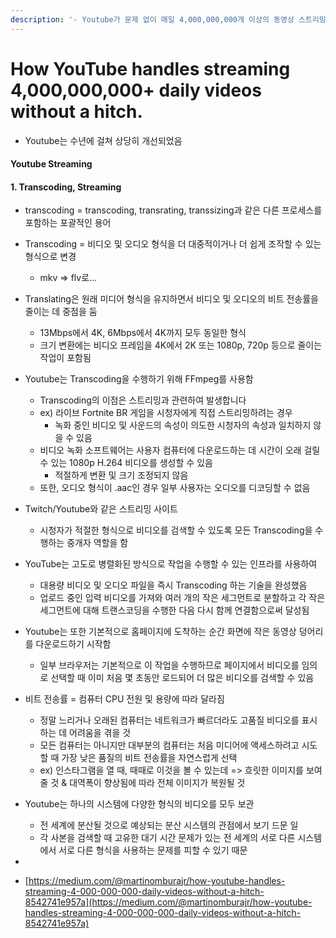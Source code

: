```yaml
---
description: '- Youtube가 문제 없이 매일 4,000,000,000개 이상의 동영상 스트리밍을 처리하는 방법'
---
```


# How YouTube handles streaming 4,000,000,000+ daily videos without a hitch.

* Youtube는 수년에 걸쳐 상당히 개선되었음&#x20;



#### Youtube Streaming

#### 1. Transcoding, Streaming

* transcoding = transcoding, transrating, transsizing과 같은 다른 프로세스를 포함하는 포괄적인 용어&#x20;
* Transcoding = 비디오 및 오디오 형식을 더 대중적이거나 더 쉽게 조작할 수 있는 형식으로 변경&#x20;
  * mkv => flv로...
* Translating은 원래 미디어 형식을 유지하면서 비디오 및 오디오의 비트 전송률을 줄이는 데 중점을 둠&#x20;
  * 13Mbps에서 4K, 6Mbps에서 4K까지 모두 동일한 형식&#x20;
  * 크기 변환에는 비디오 프레임을 4K에서 2K 또는 1080p, 720p 등으로 줄이는 작업이 포함됨&#x20;



* Youtube는 Transcoding을 수행하기 위해 FFmpeg를 사용함&#x20;
  * Transcoding의 이점은 스트리밍과 관련하여 발생합니다&#x20;
  * ex) 라이브 Fortnite BR 게임을 시청자에게 직접 스트리밍하려는 경우&#x20;
    * 녹화 중인 비디오 및 사운드의 속성이 의도한 시청자의 속성과 일치하지 않을 수 있음&#x20;
  * 비디오 녹화 소프트웨어는 사용자 컴퓨터에 다운로드하는 데 시간이 오래 걸릴 수 있는 1080p H.264 비디오를 생성할 수 있음&#x20;
    * 적절하게 변환 및 크기 조정되지 않음&#x20;
  * 또한, 오디오 형식이 .aac인 경우 일부 사용자는 오디오를 디코딩할 수 없음&#x20;



* Twitch/Youtube와 같은 스트리밍 사이트
  * 시청자가 적절한 형식으로 비디오를 검색할 수 있도록 모든 Transcoding을 수행하는 중개자 역할을 함&#x20;
* YouTube는 고도로 병렬화된 방식으로 작업을 수행할 수 있는 인프라를 사용하여&#x20;
  * 대용량 비디오 및 오디오 파일을 즉시 Transcoding 하는 기술을 완성했음&#x20;
  * 업로드 중인 입력 비디오를 가져와 여러 개의 작은 세그먼트로 분할하고 각 작은 세그먼트에 대해 트랜스코딩을 수행한 다음 다시 함께 연결함으로써 달성됨&#x20;



* Youtube는 또한 기본적으로 홈페이지에 도착하는 순간 화면에 작은 동영상 덩어리를 다운로드하기 시작함&#x20;
  * 일부 브라우저는 기본적으로 이 작업을 수행하므로 페이지에서 비디오를 임의로 선택할 때 이미 처음 몇 초동안 로드되어 더 많은 비디오를 검색할 수 있음&#x20;



* 비트 전송률 = 컴퓨터 CPU 전원 및 용량에 따라 달라짐&#x20;
  * 정말 느리거나 오래된 컴퓨터는 네트워크가 빠르더라도 고품질 비디오를 표시하는 데 어려움을 겪을 것&#x20;
  * 모든 컴퓨터는 아니지만 대부분의 컴퓨터는 처음 미디어에 액세스하려고 시도할 때 가장 낮은 품질의 비트 전송률을 자연스럽게 선택&#x20;
  * ex) 인스타그램을 열 때, 때때로 이것을 볼 수 있는데 => 흐릿한 이미지를 보여줄 것 & 대역폭이 향상됨에 따라 전체 이미지가 복원될 것&#x20;



* Youtube는 하나의 시스템에 다양한 형식의 비디오를 모두 보관&#x20;
  * 전 세계에 분산될 것으로 예상되는 분산 시스템의 관점에서 보기 드문 일&#x20;
  * 각 사본을 검색할 때 고유한 대기 시간 문제가 있는 전 세계의 서로 다른 시스템에서 서로 다른 형식을 사용하는 문제를 피할 수 있기 때문&#x20;
*

















































* [https://medium.com/@martinomburajr/how-youtube-handles-streaming-4-000-000-000-daily-videos-without-a-hitch-8542741e957a](https://medium.com/@martinomburajr/how-youtube-handles-streaming-4-000-000-000-daily-videos-without-a-hitch-8542741e957a)
